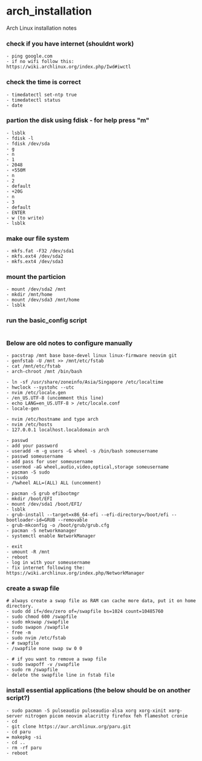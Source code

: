 # arch_installation
Arch Linux installation notes

### check if you have internet (shouldnt work)
```
- ping google.com
- if no wifi follow this: https://wiki.archlinux.org/index.php/Iwd#iwctl
```
### check the time is correct
```
- timedatectl set-ntp true
- timedatectl status
- date
```
### partion the disk using fdisk - for help press "m"
```
- lsblk
- fdisk -l
- fdisk /dev/sda
- g
- n
- 1
- 2048
- +550M
- n 
- 2
- default
- +20G
- n
- 3
- default
- ENTER
- w (to write)
- lsblk
```
### make our file system
```
- mkfs.fat -F32 /dev/sda1
- mkfs.ext4 /dev/sda2
- mkfs.ext4 /dev/sda3
```
### mount the particion
```
- mount /dev/sda2 /mnt
- mkdir /mnt/home
- mount /dev/sda3 /mnt/home
- lsblk
```
### run the basic_config script
```
```
### Below are old notes to configure manually
```
- pacstrap /mnt base base-devel linux linux-firmware neovim git
- genfstab -U /mnt >> /mnt/etc/fstab
- cat /mnt/etc/fstab
- arch-chroot /mnt /bin/bash

- ln -sf /usr/share/zoneinfo/Asia/Singapore /etc/localtime
- hwclock --systohc --utc
- nvim /etc/locale.gen
- /en_US.UTF-8 (uncomment this line)
- echo LANG=en_US.UTF-8 > /etc/locale.conf
- locale-gen

- nvim /etc/hostname and type arch
- nvim /etc/hosts
- 127.0.0.1 localhost.localdomain arch

- passwd
- add your password
- useradd -m -g users -G wheel -s /bin/bash someusername
- passwd someusername
- add pass for user someusername
- usermod -aG wheel,audio,video,optical,storage someusername
- pacman -S sudo
- visudo
- /%wheel ALL=(ALL) ALL (uncomment)

- pacman -S grub efibootmgr
- mkdir /boot/EFI
- mount /dev/sda1 /boot/EFI/
- lsblk
- grub-install --target=x86_64-efi --efi-directory=/boot/efi --bootloader-id=GRUB --removable
- grub-mkconfig -o /boot/grub/grub.cfg
- pacman -S networkmanager
- systemctl enable NetworkManager

- exit
- umount -R /mnt
- reboot
- log in with your someusername
- fix internet following the: https://wiki.archlinux.org/index.php/NetworkManager
```
### create a swap file
```
# always create a swap file as RAM can cache more data, put it on home directory.
- sudo dd if=/dev/zero of=/swapfile bs=1024 count=10485760
- sudo chmod 600 /swapfile
- sudo mkswap /swapfile
- sudo swapon /swapfile
- free -m
- sudo nvim /etc/fstab
- # swapfile
- /swapfile none swap sw 0 0

- # if you want to remove a swap file
- sudo swapoff -v /swapfile
- sudo rm /swapfile
- delete the swapfile line in fstab file
```
### install essential applications (the below should be on another script?)
```
- sudo pacman -S pulseaudio pulseaudio-alsa xorg xorg-xinit xorg-server nitrogen picom neovim alacritty firefox feh flameshot cronie
- cd
- git clone https://aur.archlinux.org/paru.git
- cd paru
= makepkg -si
- cd ..
- rm -rf paru
- reboot
```

